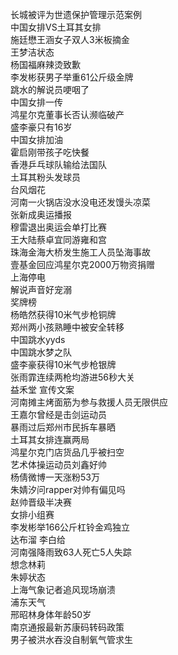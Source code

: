 长城被评为世遗保护管理示范案例  
中国女排VS土耳其女排  
施廷懋王涵女子双人3米板摘金  
王梦洁状态  
杨国福麻辣烫致歉  
李发彬获男子举重61公斤级金牌  
跳水的解说员哽咽了  
中国女排一传  
鸿星尔克董事长否认濒临破产  
盛李豪只有16岁  
中国女排加油  
霍启刚带孩子吃快餐  
香港乒乓球队输给法国队  
土耳其粉头发球员  
台风烟花  
河南一火锅店没水没电还发馒头凉菜  
张新成奥运播报  
穆雷退出奥运会单打比赛  
王大陆蔡卓宜同游雍和宫  
珠海金海大桥发生施工人员坠海事故  
壹基金回应鸿星尔克2000万物资捐赠  
上海停电  
解说声音好宠溺  
奖牌榜  
杨皓然获得10米气步枪铜牌  
郑州两小孩熟睡中被安全转移  
中国跳水yyds  
中国跳水梦之队  
盛李豪获得10米气步枪银牌  
张雨霏连续两枪均游进56秒大关  
益禾堂 宣传文案  
河南摊主烤面筋为参与救援人员无限供应  
王嘉尔曾经是击剑运动员  
暴雨过后郑州市民拆车暴晒  
土耳其女排连赢两局  
鸿星尔克门店货品几乎被扫空  
艺术体操运动员刘鑫好帅  
杨倩微博一天涨粉53万  
朱婧汐问rapper对帅有偏见吗  
赵帅晋级半决赛  
女排小组赛  
李发彬举166公斤杠铃金鸡独立  
达布溜 李白给  
河南强降雨致63人死亡5人失踪  
想念林莉  
朱婷状态  
上海气象记者追风现场崩溃  
浦东天气  
邢昭林身体年龄50岁  
南京通报最新苏康码转码政策  
男子被洪水吞没自制氧气管求生  
